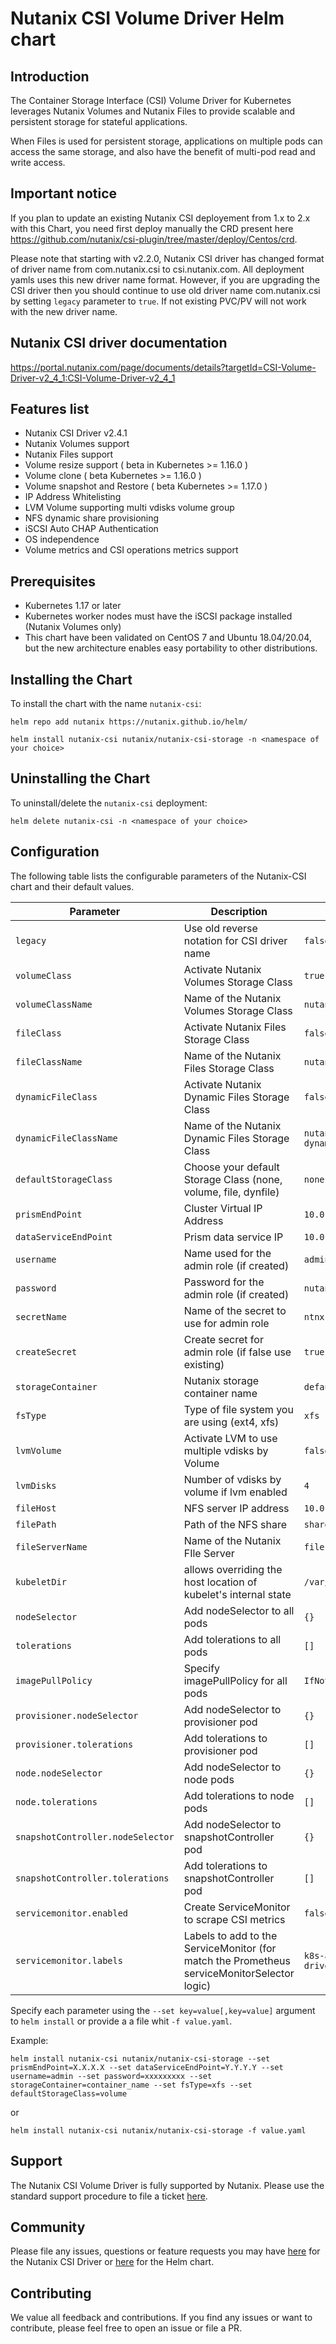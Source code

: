 # Nutanix CSI Volume Driver Helm chart

## Introduction

The Container Storage Interface (CSI) Volume Driver for Kubernetes leverages Nutanix Volumes and Nutanix Files to provide scalable and persistent storage for stateful applications.

When Files is used for persistent storage, applications on multiple pods can access the same storage, and also have the benefit of multi-pod read and write access.

## Important notice

If you plan to update an existing Nutanix CSI deployement from 1.x to 2.x with this Chart, you need first deploy manually the CRD present here https://github.com/nutanix/csi-plugin/tree/master/deploy/Centos/crd.

Please note that starting with v2.2.0, Nutanix CSI driver has changed format of driver name from com.nutanix.csi to csi.nutanix.com. All deployment yamls uses this new driver name format. However, if you are upgrading the CSI driver then you should continue to use old driver name com.nutanix.csi by setting `legacy` parameter to `true`. If not existing PVC/PV will not work with the new driver name.

## Nutanix CSI driver documentation
https://portal.nutanix.com/page/documents/details?targetId=CSI-Volume-Driver-v2_4_1:CSI-Volume-Driver-v2_4_1

## Features list

- Nutanix CSI Driver v2.4.1
- Nutanix Volumes support
- Nutanix Files support
- Volume resize support ( beta in Kubernetes >= 1.16.0 )
- Volume clone ( beta Kubernetes >= 1.16.0 )
- Volume snapshot and Restore ( beta Kubernetes >= 1.17.0 )
- IP Address Whitelisting
- LVM Volume supporting multi vdisks volume group
- NFS dynamic share provisioning
- iSCSI Auto CHAP Authentication
- OS independence
- Volume metrics and CSI operations metrics support

## Prerequisites

- Kubernetes 1.17 or later
- Kubernetes worker nodes must have the iSCSI package installed (Nutanix Volumes only)
- This chart have been validated on CentOS 7 and Ubuntu 18.04/20.04, but the new architecture enables easy portability to other distributions.

## Installing the Chart

To install the chart with the name `nutanix-csi`:

```console
helm repo add nutanix https://nutanix.github.io/helm/

helm install nutanix-csi nutanix/nutanix-csi-storage -n <namespace of your choice>
```

## Uninstalling the Chart

To uninstall/delete the `nutanix-csi` deployment:

```console
helm delete nutanix-csi -n <namespace of your choice>
```

## Configuration

The following table lists the configurable parameters of the Nutanix-CSI chart and their default values.

|              Parameter           |                Description             |             Default            |
|----------------------------------|----------------------------------------|--------------------------------|
| `legacy`                         | Use old reverse notation for CSI driver name | `false` |
| `volumeClass`                    | Activate Nutanix Volumes Storage Class | `true` |
| `volumeClassName`                | Name of the Nutanix Volumes Storage Class | `nutanix-volume` |
| `fileClass`                      | Activate Nutanix Files Storage Class | `false` |
| `fileClassName`                  | Name of the Nutanix Files Storage Class | `nutanix-file` |
| `dynamicFileClass`               | Activate Nutanix Dynamic Files Storage Class | `false` |
| `dynamicFileClassName`           | Name of the Nutanix Dynamic Files Storage Class | `nutanix-dynamicfile` |
| `defaultStorageClass`            | Choose your default Storage Class (none, volume, file, dynfile) | `none`|
| `prismEndPoint`                  | Cluster Virtual IP Address |`10.0.0.1`|
| `dataServiceEndPoint`            | Prism data service IP |`10.0.0.2`|
| `username`                       | Name used for the admin role (if created) |`admin`|
| `password`                       | Password for the admin role (if created) |`nutanix/4u`|
| `secretName`                     | Name of the secret to use for admin role| `ntnx-secret`|
| `createSecret`                   | Create secret for admin role (if false use existing)| `true`|
| `storageContainer`               | Nutanix storage container name     | `default`|
| `fsType`                         | Type of file system you are using (ext4, xfs)  |`xfs`|
| `lvmVolume`                      | Activate LVM to use multiple vdisks by Volume    |`false`|
| `lvmDisks`                       | Number of vdisks by volume if lvm enabled | `4`|
| `fileHost`                       | NFS server IP address | `10.0.0.3`|
| `filePath`                       | Path of the NFS share |`share`|
| `fileServerName`                 | Name of the Nutanix FIle Server | `file`|
| `kubeletDir`                     | allows overriding the host location of kubelet's internal state | `/var/lib/kubelet`|
| `nodeSelector`                   | Add nodeSelector to all pods | `{}` |
| `tolerations`                    | Add tolerations to all pods | `[]` |
| `imagePullPolicy`                | Specify imagePullPolicy for all pods| `IfNotPresent`|
| `provisioner.nodeSelector`       | Add nodeSelector to provisioner pod | `{}` |
| `provisioner.tolerations`        | Add tolerations to provisioner pod | `[]`  |
| `node.nodeSelector`              | Add nodeSelector to node pods | `{}` |
| `node.tolerations`               | Add tolerations to node pods | `[]` |
| `snapshotController.nodeSelector`| Add nodeSelector to snapshotController pod | `{}` |
| `snapshotController.tolerations` | Add tolerations to snapshotController pod | `[]` |
| `servicemonitor.enabled`         | Create ServiceMonitor to scrape CSI  metrics | `false` |
| `servicemonitor.labels`          | Labels to add to the ServiceMonitor (for match the Prometheus serviceMonitorSelector logic) | `k8s-app: csi-driver`|

Specify each parameter using the `--set key=value[,key=value]` argument to `helm install` or provide a a file whit `-f value.yaml`.

Example:

```console
helm install nutanix-csi nutanix/nutanix-csi-storage --set prismEndPoint=X.X.X.X --set dataServiceEndPoint=Y.Y.Y.Y --set username=admin --set password=xxxxxxxxx --set storageContainer=container_name --set fsType=xfs --set defaultStorageClass=volume
```

or

```console
helm install nutanix-csi nutanix/nutanix-csi-storage -f value.yaml
```

## Support

The Nutanix CSI Volume Driver is fully supported by Nutanix. Please use the standard support procedure to file a ticket [here](https://www.nutanix.com/support-services/product-support).

## Community

Please file any issues, questions or feature requests you may have [here](https://github.com/nutanix/csi-plugin/issues) for the Nutanix CSI Driver or [here](https://github.com/nutanix/helm/issues) for the Helm chart.

## Contributing

We value all feedback and contributions. If you find any issues or want to contribute, please feel free to open an issue or file a PR.
